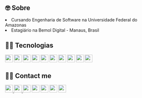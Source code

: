 <!DOCTYPE html>
<html lang="en">
<head>
    <meta charset="UTF-8">
    <meta name="viewport" content="width=device-width, initial-scale=1.0">
    <title>Document</title>
</head>
<body>
    <h2> 🤓  Sobre </h2>
<li> Cursando Engenharia de Software na Universidade Federal do Amazonas </li>
<li> Estagiário na Bemol Digital - Manaus, Brasil </li>

<h2>  👨‍💻  Tecnologias </h2>
<div>
  <img src="https://img.shields.io/badge/HTML-E34F26?style=flat-square&logo=html5&logoColor=white" height="25"/>
  <img src="https://img.shields.io/badge/CSS-1572B6?style=flat-square&logo=css3&logoColor=white" height="25"/>
  <img src="https://img.shields.io/badge/Bootstrap-563D7C?style=for-the-badge&logo=bootstrap&logoColor=white" height="25"/>
  <img src="https://img.shields.io/badge/JavaScript-F7DF1E?style=for-the-badge&logo=javascript&logoColor=black" height="25"/>
  <img src="https://img.shields.io/badge/Node.js-43853D?style=for-the-badge&logo=node.js&logoColor=white" height="25"/>
  <img src="https://img.shields.io/badge/PHP-777BB4?style=for-the-badge&logo=php&logoColor=white" height="25"/>
  <img src="https://img.shields.io/badge/Python-3776AB?style=for-the-badge&logo=python&logoColor=white" height="25"/>
  <img src="https://img.shields.io/badge/Django-092E20?style=flat-square&logo=Django&logoColor=white" height="25"/>
  <img src="https://img.shields.io/badge/Mysql-E56722?style=flat-square&logo=MySql&logoColor=white" height="25"/>
  <img src="https://img.shields.io/badge/MongoDB-4EA94B?style=for-the-badge&logo=mongodb&logoColor=white" height="25"/>
</div>

<h2> 🙋‍♂️  Contact me </h2>
<div>
    <a href="https://t.me/T_Rodrigues18" target="_blank"> <img src="https://img.shields.io/badge/Telegram-2CA5E0?style=for-the-badge&logo=telegram&logoColor=white" height="25"/> </a>
    <a href="https://api.whatsapp.com/send?phone=55984241913" target="_blank"> <img src="https://img.shields.io/badge/WhatsApp-25D366?style=for-the-badge&logo=whatsapp&logoColor=white" height="25"/> </a>
    <a href="https://www.instagram.com/trodrigues.santos/" target="_blank"> <img src="https://img.shields.io/badge/Instagram-E4405F?style=for-the-badge&logo=instagram&logoColor=white" height="25"/></a>
    <a href="https://www.linkedin.com/in/thiago-rodrigues22/" target="_blank"><img src="https://img.shields.io/badge/LinkedIn-0077B5?style=for-the-badge&logo=linkedin&logoColor=white" height="25"/></a>
    <img src="https://img.shields.io/badge/Discord-7289DA?style=for-the-badge&logo=discord&logoColor=white" height="25"/>
    <img src="https://img.shields.io/badge/Gmail-D14836?style=for-the-badge&logo=gmail&logoColor=white" height="25"/>
    <img src="https://img.shields.io/badge/Twitch-9146FF?style=for-the-badge&logo=twitch&logoColor=white" height="25"/>
</div>


</body>
</html>
